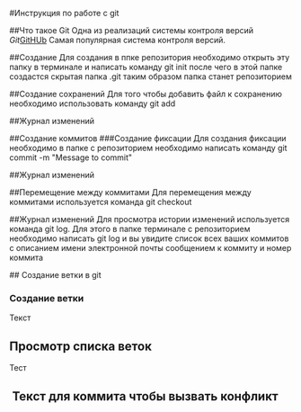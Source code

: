#Инструкция по работе с git

##Что такое Git
Одна из реализаций системы контроля версий *Git*[GitHUb](https://github.com)
Самая популярная система контроля версий.


##Создание
Для создания в ппке репозитория необходимо открыть эту папку в терминале и написать команду git init после чего в этой папке создастся скрытая папка .git таким образом папка станет репозиторием

##Создание сохранений
Для того чтобы добавить файл к сохранению необходимо использовать команду git add

##Журнал изменений


##Создание коммитов
###Создание фиксации
Для создания фиксации необходимо в папке с репозиторием необходимо написать команду git commit -m "Message to commit"

##Журнал изменений

##Перемещение между коммитами
Для перемещения между коммитами используется команда git checkout


##Журнал изменений
Для просмотра истории изменений используется команда git log. Для этого в папке терминале с репозиторием необходимо написать git log и вы увидите список всех ваших коммитов с описанием имени электронной почты сообщением к коммиту и номер коммита

## Создание ветки в git
### Создание ветки
Текст


## Просмотр списка веток
Тест


##  Текст для коммита чтобы вызвать конфликт



